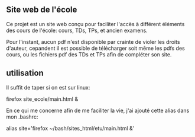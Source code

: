 ## Site web de l'école

Ce projet est un site web conçu pour faciliter l'accès à différent éléments des cours de l'école: cours, TDs, TPs, et ancien examens.

Pour l'instant, aucun pdf n'est disponible par crainte de violer les droits d'auteur, cepandent il est possible de télécharger soit même les pdfs des cours, ou les fichiers pdf des TDs et TPs afin de compléter son site.

## utilisation

Il suffit de taper si on est sur linux:

firefox site_ecole/main.html &

En ce qui me concerne afin de me faciliter la vie, j'ai ajouté cette alias dans mon .bashrc:

alias site='firefox ~/bash/sites_html/etu/main.html &'

